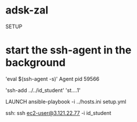 # adsk-zal
SETUP
# start the ssh-agent in the background
'eval $(ssh-agent -s)'
Agent pid 59566

'ssh-add ../../id_student'
'st....1'

LAUNCH
ansible-playbook  -i ../hosts.ini setup.yml

ssh:
ssh ec2-user@3.121.22.77 -i id_student
